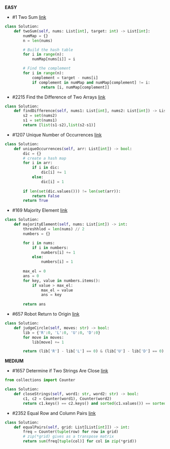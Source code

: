 __EASY__ 

- #1 Two Sum [link](https://leetcode.com/problems/two-sum/description/)
```python
class Solution:
    def twoSum(self, nums: List[int], target: int) -> List[int]:
        numMap = {}
        n = len(nums)

        # Build the hash table
        for i in range(n):
            numMap[nums[i]] = i

        # Find the complement
        for i in range(n):
            complement = target - nums[i]
            if complement in numMap and numMap[complement] != i:
                return [i, numMap[complement]]
```

-  #2215 Find the Difference of Two Arrays [link](https://leetcode.com/problems/find-the-difference-of-two-arrays/editorial/?envType=study-plan-v2&envId=leetcode-75)
```python
class Solution:
    def findDifference(self, nums1: List[int], nums2: List[int]) -> List[List[int]]:
        s2 = set(nums2)
        s1 = set(nums1)
        return [list(s1-s2),list(s2-s1)]
```

- #1207 Unique Number of Occurrences [link](https://leetcode.com/problems/unique-number-of-occurrences/description/?envType=study-plan-v2&envId=leetcode-75)
```python
class Solution:
    def uniqueOccurrences(self, arr: List[int]) -> bool:
        dic = {}
        # create a hash map
        for i in arr:
            if i in dic:
                dic[i] += 1
            else:
                dic[i] = 1
        
        if len(set(dic.values())) != len(set(arr)):
            return False
        return True
```

- #169 Majority Element [link](https://leetcode.com/problems/majority-element/description/)
```python
class Solution:
    def majorityElement(self, nums: List[int]) -> int:
        threshhlod = len(nums) // 2
        numbers = {}

        for i in nums:
            if i in numbers:
                numbers[i] += 1
            else:
                numbers[i] = 1
        
        max_el = 0
        ans = 0
        for key, value in numbers.items():
            if value > max_el:
                max_el = value
                ans = key
        
        return ans
```

- #657 Robot Return to Origin [link](https://leetcode.com/problems/robot-return-to-origin/description/)
```python
class Solution:
    def judgeCircle(self, moves: str) -> bool:
        lib = {'R':0, 'L':0, 'U':0, 'D':0}
        for move in moves:
            lib[move] += 1

        return (lib['R'] - lib['L'] == 0) & (lib['U'] - lib['D'] == 0)

```


__MEDIUM__
  
- #1657 Determine if Two Strings Are Close [link](https://leetcode.com/problems/determine-if-two-strings-are-close/description/?envType=study-plan-v2&envId=leetcode-75)
```python
from collections import Counter

class Solution:
    def closeStrings(self, word1: str, word2: str) -> bool:
        c1, c2 = Counter(word1), Counter(word2)
        return c1.keys() == c2.keys() and sorted(c1.values()) == sorted(c2.values())
```

- #2352 Equal Row and Column Pairs [link](https://leetcode.com/problems/equal-row-and-column-pairs/?envType=study-plan-v2&envId=leetcode-75)
```python
class Solution:
    def equalPairs(self, grid: List[List[int]]) -> int:
        freq = Counter(tuple(row) for row in grid)
        # zip(*grid) gives as a transpose matrix
        return sum(freq[tuple(col)] for col in zip(*grid))
```

